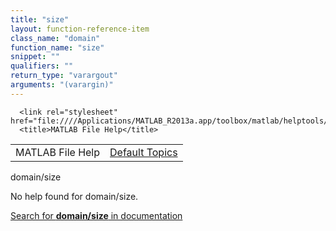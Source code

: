 ```yaml
---
title: "size"
layout: function-reference-item
class_name: "domain"
function_name: "size"
snippet: ""
qualifiers: ""
return_type: "varargout"
arguments: "(varargin)"
---
```


<html>
   <head>
      <meta http-equiv="Content-Type" content="text/html; charset=utf-8">
   
      <link rel="stylesheet" href="file:////Applications/MATLAB_R2013a.app/toolbox/matlab/helptools/private/helpwin.css">
      <title>MATLAB File Help</title>
   </head>
   <body>
      <!--Single-page help-->
      <table border="0" cellspacing="0" width="100%">
         <tr class="subheader">
            <td class="headertitle">MATLAB File Help</td>
            <td class="subheader-right"><a href="matlab:helpwin">Default Topics</a></td>
         </tr>
      </table>
      <div class="title">domain/size</div>
      <!--No help found-->
      <p>No help found for <span class="helptopic">domain/size</span>.
      </p>
      <p><a href="matlab:docsearch('domain/size')">
            Search for <b>domain/size</b> in documentation
            </a></p>
   </body>
</html>
